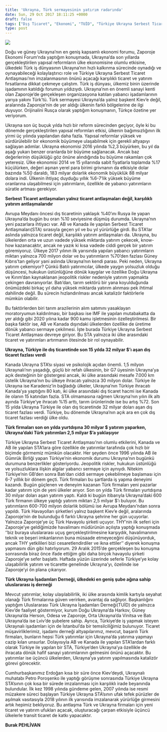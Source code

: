 ```yaml
---
title: 'Ukrayna, Türk sermayesinin yatırım radarında'
date: Sun, 29 Oct 2017 18:11:25 +0000
draft: false
tags: ["Dış Ticaret", "Ekonomi", "TUİD", "Türkiye Ukrayna Serbest Ticaret Antlaşması", "Ukrayna", "Ukrayna Dış İlişkileri", "Uluslarası İlişkiler", "yatırım", "Zaporoje"]
type: post
---
```


![](https://burakpehlivan.org/wp-content/uploads/2017/10/Screen-Shot-2017-10-29-at-20.10.07.png)


Doğu ve güney Ukrayna’nın en geniş kapsamlı ekonomi forumu, Zaporoje Ekonomi Forum’nda yaptığım konuşmada, Ukrayna’da son yıllarda gerçekleştirilen yapısal reformların ülke ekonomisine olumlu etkisine, ülkedeki Türk iş dünyasının Ukrayna’nın hızlı kalkınma sürecinde oynadığı ve oynayabileceği kolaylaştırıcı role ve Türkiye Ukrayna Serbest Ticaret Antlaşması’nın imzalanmasının önünü açacağı karşılıklı ticaret ve yatırım fırsatlarına dikkat çekmeye çalıştım. Türk iş dünyası, ülkemiz binin üzerinde işadamının katıldığı forumun yıldızıydı. Ukrayna’nın en önemli sanayi kenti olan Zaporoje’de gerçekleşen organizasyona katılan yabancı işadamlarının yarıya yakını Türk’tü. Türk sermayesi Ukrayna’da yalnız başkent Kiev’e değil, aralarında Zaporoje’nin de yer aldığı ülkenin farklı bölgelerine de ilgi duyuyor. Orijinalini Rusça olarak yaptığım konuşmanın, Türkçe özetine yer veriyorum.




Ukrayna son üç buçuk yılda hızlı bir reform sürecinden geçiyor, öyle ki bu dönemde gerçekleştirilen yapısal reformları etkisi, ülkenin bağımsızlığının ilk yirmi üç yılında yapılandan daha fazla. Yapısal reformlar yüksek ve sürdürülebilir bir ekonomik büyümeye ulaşabilmek için gerekli altyapıyı sağlayan adımlar. Ukrayna ekonomisi 2016 yılında %2,3 büyürken, bu yıl da aşağı yukarı benzer oranlarda bir büyüme sağlanacak. Ancak baz değerlerinin düşüklüğü göz önüne alındığında bu büyüme rakamları çok yeteresiz. Ülke ekonomisi 2014 ve 15 yıllarında sabit fiyatlarla toplamda %17 küçülürken, değeri aşınan yerel para birimi grivnanın da etkisiyle dolar bazında %50 daraldı, 183 milyar dolarlık ekonomik büyüklük 88 milyar dolara indi. Ülkenin ihtiyaç duyduğu yıllık %6-7’lik yüksek büyüme oranlarına ulaşabilmesi için yatırımların, özellikle de yabancı yatırımların süratle artması gerekiyor.




**Serbest Ticaret antlaşmaları yalnız ticaret antlaşmaları değil, karşılıklı yatırım antlaşmalarıdır**




Avrupa Meydanı öncesi dış ticaretinin yaklaşık %40’ını Rusya ile yapan Ukrayna’da bugün bu oran %10 seviyesine düşmüş durumda. Ukrayna’nın yeni pazarlara ihtiyacı var. AB ve Kanada ile yapılan Serbest Ticaret Antlaşmaları(STA) sırasıyla geçen yıl ve bu yıl yürürlüğe girdi. Bu STA’lar aslında yalnızca ticaret değil, karşılıklı yatırım antlaşmaları da. Ukrayna, bu ülkelerden orta ve uzun vadede yüksek miktarda yatırım çekecek, know-how kazanacaktır, ancak ne yazık ki kısa vadede ciddi gerçek bir yatırım göremiyoruz. Ülkeye 2017 yılının ilk yarısında yapılan yabancı yatırımların miktarı yalnızca 700 milyon dolar ve bu yatırımların %70’den fazlası Güney Kıbrıs’tan geliyor yani aslında Ukrayna’nın kendi parası. Peki neden, Ukrayna yatırım çekemiyor? Çünkü Batılı yatırımcılar, ülkede yaygın yolsuzluk olduğu düşüncesi, hukukun üstünlüğüne dönük kaygılar ve özellike Doğu Ukrayna ve Kırım’dan kaynaklanan jeopolitik riskler nedeniyle yatırım yapmakta çekingen davranıyorlar. Batı’dan, tarım sektörü bir yana koyulduğunda önümüzdeki birkaç yıl daha yüksek miktarda yatırım alınması pek ihtimal dahilinde değil. Bu sürecin hızlandırılması ancak katalizör faktörlerle mümkün olabilir. 




Bu faktörlerden biri tarım arazilerinin alım satımını yasaklayan moratoryumun kaldırılması, bir başkası ise IMF ile yapılan mutabakatta da yer aldığı gibi 2020 yılına kadar 900 kamu işletmesinin özelleştirilmesi. Bir başka faktör ise, AB ve Kanada dışındaki ülkelerden özellike de üretime dönük yabancı sermaye çekilmesi. İşte burada Türkiye Ukrayna Serbest Ticaret Antlaşması devreye giriyor. Bu STA yalnızca iki ülke arasındaki ticaret ve yatırımları artırmanın ötesinde bir rol oynayabilir.




**Ukrayna, Türkiye ile dış ticaretinde son 15 yılda 32 milyar $’ı aşan dış ticaret fazlası verdi**




Kanada Ukrayna STA’sı siyasi ve psikolojik açıdan önemli. 1,5 milyon Ukraynalı’nın yaşadığı, güçlü bir refah ülkesinin, bir G7 üyesinin Ukrayna’ya açık desteğinin bir göstergesi ancak, iki ülke arasındaki mesafe 7.000 km üstelik Ukrayna’nın bu ülkeye ihracatı yalnızca 30 milyon dolar. Türkiye ile Ukrayna ise Karadeniz’in bağladığı ülkeler, Ukrayna’nın Türkiye ihracatı Kanada’ya yaptığını 80 katı, iki ülke arasındaki dış ticaret hacmi ise Kanada ile olanın 15 katından fazla. STA olmamasına rağmen Ukrayna’nın yılın ilk altı ayında Türkiye’ye ihracatı %15 arttı, tarım ürünlerinde ise bu artış %72. Son 15 yılda Ukrayna Türkiye ile olan dış ticaretinde 32 milyar doları aşan dış ticaret fazlası verdi. Türkiye, bu dönemde Ukrayna’nın açık ara en çok dış ticaret fazlası verdiği ülke oldu.




**Türk firmaları son on yılda yurtdışına 30 milyar $ yatırım yaparken, Ukrayna’daki Türk yatırımları 2,5 milyar $’a yaklaşıyor**




Türkiye Ukrayna Serbest Ticaret Antlaşması’nın olumlu etkilerini, Kanada ve AB ile yapılan STA’lara göre özellikle de yatırımlar tarafında çok hızlı bir biçimde görmemiz mümkün olacaktır. Her şeyden önce 1996 yılında AB ile Gümrük Birliği yapan Türkiye’nin ekonomik durumu Ukrayna’nın bugünkü durumuna benzerlikler gösteriyordu. Jeopolitik riskler, hukukun üstünlüğü ve yolsuzluklara ilişkin algılar yabancı sermaye için aynıydı. Nitekim Türkiye’nin GB’den sonra Batı’dan ciddi sermaye çekebilmeye başlaması için 6-7 yılllık bir dönem geçti. Türk firmaları bu şartlarda iş yapma deneyimi kazandı. Bugün güçlenen ve deneyim kazanan Türk firmaları yeni pazarlar kadar yatırım için de yeni ülkeler arıyor. Son on yılda Türk firmaları yurtdışına 30 milyar doları aşan yatırım yaptı. Kaldı ki bugün itibarıyla Ukrayna’daki 600 Türk firmanın ülkeye yaptığı yatırım miktarı 2,5 milyar $’ı buluyor. Bu yatırımların 600-700 milyon dolarlık bölümü ise Avrupa Meydanı’ndan sonra yapıldı. Türk Havayolları şirketleri yalnız başkent Kiev’e değil, aralarında Zaporoje’nin de bulunduğu 6 farklı Ukrayna şehrine her gün uçuyorlar. Yalnızca Zaporoje’ye üç Türk Havayolu şirketi uçuyor. THY’nin ilk seferi için Zaporoje’ye geldiğimizde havalimanı müdürünün açılışta yaptığı konuşmada ‘’biz buraya uluslararası uçuş gerçekleştirilmesine karşıydık, havalimanının teknik ve beşeri imkanlarının buna müsaade etmeyeceğini düşünüyorduk, ancak THY yetkilileri bizi cesaretlendirdiler ve ikna ettiler’’ diyerek konuşma yapmasını dün gibi hatırlıyorum. 29 Aralık 2015’de gerçekleşen bu konuşma sonrasında biraz önce ifade ettiğim gibi daha birçok havayolu şirketi Zaporoje’ye sefer başlattı. Haftada yüzün üzerinde seferle Türkiye’ye kolay ulaşabilirlik yatırım ve ticarette genelinde Ukrayna’yı, özelinde ise Zaporoje’yi ön plana çıkarıyor.




**Türk Ukrayna İşadamları Derneği, ülkedeki en geniş şube ağına sahip uluslararası iş derneği**




Mevcut yatırımlar, kolay ulaşılabilirlik, iki ülke arasında kimlik kartıyla seyahat olanağı Türk firmalarına güven verirken, avantaj da sağlıyor. Başkanlığını yaptığım Uluslararası Türk Ukrayna İşadamları Derneği(TUİD) de yalnızca Kiev’de faaliyet göstermiyor, kurum Doğu Ukrayna’da Harkov, Güney Ukrayna’da Herson, Odesa ve Zaporoje, Orta Ukrayna’da Vinitsa ve Batı Ukrayna’da ise Lviv’de şubelere sahip. Ayrıca, Türkiye’de iş yapmak isteyen Ukraynalı işadamları için de İstanbul’da bir temsilciliğimiz bulunuyor. Ticaret müşavirliklerimiz, işadamı derneği altyapılarımız, mevcut, başarılı Türk firmaları, bunların hepsi Türk yatırımlar için Ukrayna’da yatırıma yapmayı cazip kılan unsurlar. Dolayısıyla AB ve Kanada ile yapılan STA’lardan farklı olarak Türkiye ile yapılan bir STA, Türkiye’den Ukrayna’ya özellikle de ihracata dönük hafif sanayi yatırımlarının gelmesini önünü açacaktır. Bu yatırımlar ise üçüncü ülkelerden, Ukrayna’ya yatırım yapılmasında katalizör görevi görecektir.




Cumhurbaşkanımız Erdoğan kısa bir süre önce Kiev’deydi, Ukraynalı muhatabı Petro Poroşenko ile yaptığı görüşme sonrasında Türkiye Ukrayna STA’sının çok kısa bir sürede imzalanması için karşılıklı irade beyanında bulundular. İlk kez 1998 yılında gündeme gelen, 2007 yılında ise resmi müzakere süreci başlayan Türkiye Ukrayna STA’sının ufak tefek pürüzler de aşılmak vasıtasıyla 2018 yılının ilk yarısında imzalanarak yürürlüğe girmesini artık hepimiz bekliyoruz. Bu antlaşma Türk ve Ukrayna firmaları için yeni ticaret ve yatırım ufukları açacak, oluşturacağı çarpan etkisiyle üçüncü ülkelerle transit ticaret de katkı yapacaktır.




**Burak PEHLİVAN**